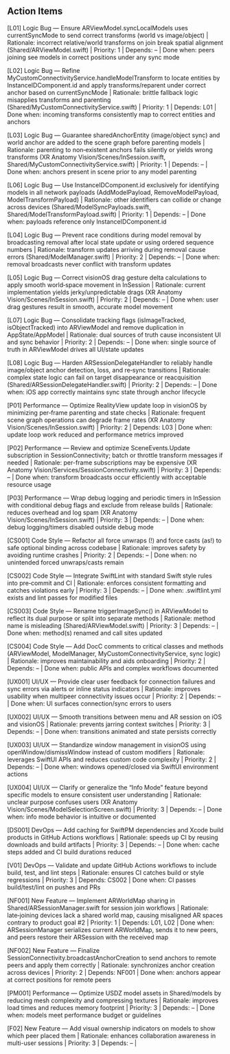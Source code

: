 ## Action Items

[L01] Logic Bug — Ensure ARViewModel.syncLocalModels uses currentSyncMode to send correct transforms (world vs image/object) | Rationale: incorrect relative/world transforms on join break spatial alignment (Shared/ARViewModel.swift) | Priority: 1 | Depends: – | Done when: peers joining see models in correct positions under any sync mode

[L02] Logic Bug — Refine MyCustomConnectivityService.handleModelTransform to locate entities by InstanceIDComponent.id and apply transforms/reparent under correct anchor based on currentSyncMode | Rationale: brittle fallback logic misapplies transforms and parenting (Shared/MyCustomConnectivityService.swift) | Priority: 1 | Depends: L01 | Done when: incoming transforms consistently map to correct entities and anchors

[L03] Logic Bug — Guarantee sharedAnchorEntity (image/object sync) and world anchor are added to the scene graph before parenting models | Rationale: parenting to non‑existent anchors fails silently or yields wrong transforms (XR Anatomy Vision/Scenes/InSession.swift, Shared/MyCustomConnectivityService.swift) | Priority: 1 | Depends: – | Done when: anchors present in scene prior to any model parenting

[L06] Logic Bug — Use InstanceIDComponent.id exclusively for identifying models in all network payloads (AddModelPayload, RemoveModelPayload, ModelTransformPayload) | Rationale: other identifiers can collide or change across devices (Shared/ModelSyncPayloads.swift, Shared/ModelTransformPayload.swift) | Priority: 1 | Depends: – | Done when: payloads reference only InstanceIDComponent.id

[L04] Logic Bug — Prevent race conditions during model removal by broadcasting removal after local state update or using ordered sequence numbers | Rationale: transform updates arriving during removal cause errors (Shared/ModelManager.swift) | Priority: 2 | Depends: – | Done when: removal broadcasts never conflict with transform updates

[L05] Logic Bug — Correct visionOS drag gesture delta calculations to apply smooth world‑space movement in InSession | Rationale: current implementation yields jerky/unpredictable drags (XR Anatomy Vision/Scenes/InSession.swift) | Priority: 2 | Depends: – | Done when: user drag gestures result in smooth, accurate model movement

[L07] Logic Bug — Consolidate tracking flags (isImageTracked, isObjectTracked) into ARViewModel and remove duplication in AppState/AppModel | Rationale: dual sources of truth cause inconsistent UI and sync behavior | Priority: 2 | Depends: – | Done when: single source of truth in ARViewModel drives all UI/state updates

[L08] Logic Bug — Harden ARSessionDelegateHandler to reliably handle image/object anchor detection, loss, and re‑sync transitions | Rationale: complex state logic can fail on target disappearance or reacquisition (Shared/ARSessionDelegateHandler.swift) | Priority: 2 | Depends: – | Done when: iOS app correctly maintains sync state through anchor lifecycle

[P01] Performance — Optimize RealityView update loop in visionOS by minimizing per‑frame parenting and state checks | Rationale: frequent scene graph operations can degrade frame rates (XR Anatomy Vision/Scenes/InSession.swift) | Priority: 2 | Depends: L03 | Done when: update loop work reduced and performance metrics improved

[P02] Performance — Review and optimize SceneEvents.Update subscription in SessionConnectivity; batch or throttle transform messages if needed | Rationale: per-frame subscriptions may be expensive (XR Anatomy Vision/Services/SessionConnectivity.swift) | Priority: 3 | Depends: – | Done when: transform broadcasts occur efficiently with acceptable resource usage

[P03] Performance — Wrap debug logging and periodic timers in InSession with conditional debug flags and exclude from release builds | Rationale: reduces overhead and log spam (XR Anatomy Vision/Scenes/InSession.swift) | Priority: 3 | Depends: – | Done when: debug logging/timers disabled outside debug mode

[CS001] Code Style — Refactor all force unwraps (!) and force casts (as!) to safe optional binding across codebase | Rationale: improves safety by avoiding runtime crashes | Priority: 2 | Depends: – | Done when: no unintended forced unwraps/casts remain

[CS002] Code Style — Integrate SwiftLint with standard Swift style rules into pre‑commit and CI | Rationale: enforces consistent formatting and catches violations early | Priority: 3 | Depends: – | Done when: .swiftlint.yml exists and lint passes for modified files

[CS003] Code Style — Rename triggerImageSync() in ARViewModel to reflect its dual purpose or split into separate methods | Rationale: method name is misleading (Shared/ARViewModel.swift) | Priority: 3 | Depends: – | Done when: method(s) renamed and call sites updated

[CS004] Code Style — Add DocC comments to critical classes and methods (ARViewModel, ModelManager, MyCustomConnectivityService, sync logic) | Rationale: improves maintainability and aids onboarding | Priority: 2 | Depends: – | Done when: public APIs and complex workflows documented

[UX001] UI/UX — Provide clear user feedback for connection failures and sync errors via alerts or inline status indicators | Rationale: improves usability when multipeer connectivity issues occur | Priority: 2 | Depends: – | Done when: UI surfaces connection/sync errors to users

[UX002] UI/UX — Smooth transitions between menu and AR session on iOS and visionOS | Rationale: prevents jarring context switches | Priority: 3 | Depends: – | Done when: transitions animated and state persists correctly

[UX003] UI/UX — Standardize window management in visionOS using openWindow/dismissWindow instead of custom modifiers | Rationale: leverages SwiftUI APIs and reduces custom code complexity | Priority: 2 | Depends: – | Done when: windows opened/closed via SwiftUI environment actions

[UX004] UI/UX — Clarify or generalize the “Info Mode” feature beyond specific models to ensure consistent user understanding | Rationale: unclear purpose confuses users (XR Anatomy Vision/Scenes/ModelSelectionScreen.swift) | Priority: 3 | Depends: – | Done when: info mode behavior is intuitive or documented

[DS001] DevOps — Add caching for SwiftPM dependencies and Xcode build products in GitHub Actions workflows | Rationale: speeds up CI by reusing downloads and build artifacts | Priority: 3 | Depends: – | Done when: cache steps added and CI build durations reduced

[V01] DevOps — Validate and update GitHub Actions workflows to include build, test, and lint steps | Rationale: ensures CI catches build or style regressions | Priority: 3 | Depends: CS002 | Done when: CI passes build/test/lint on pushes and PRs

[NF001] New Feature — Implement ARWorldMap sharing in Shared/ARSessionManager.swift for session join workflows | Rationale: late‑joining devices lack a shared world map, causing misaligned AR spaces contrary to product goal #2 | Priority: 1 | Depends: L01, L02 | Done when: ARSessionManager serializes current ARWorldMap, sends it to new peers, and peers restore their ARSession with the received map

[NF002] New Feature — Finalize SessionConnectivity.broadcastAnchorCreation to send anchors to remote peers and apply them correctly | Rationale: synchronizes anchor creation across devices | Priority: 2 | Depends: NF001 | Done when: anchors appear at correct positions for remote peers

[PM001] Performance — Optimize USDZ model assets in Shared/models by reducing mesh complexity and compressing textures | Rationale: improves load times and reduces memory footprint | Priority: 3 | Depends: – | Done when: models meet performance budget or guidelines

[F02] New Feature — Add visual ownership indicators on models to show which peer placed them | Rationale: enhances collaboration awareness in multi-user sessions | Priority: 3 | Depends: – | 
